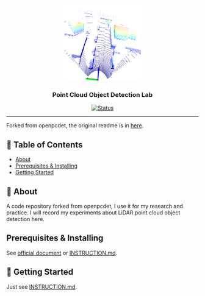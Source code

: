 <p align="center">
  <a href="" rel="noopener">
 <img width=200px height=200px src="./docs/openpcdet_pic.png" alt="Project logo"></a>
</p>

<h3 align="center">Point Cloud Object Detection Lab</h3>

<div align="center">

[![Status](https://img.shields.io/badge/status-active-success.svg)]()
<!-- [![GitHub Issues](https://img.shields.io/github/issues/kylelobo/The-Documentation-Compendium.svg)](https://github.com/kylelobo/The-Documentation-Compendium/issues)
[![GitHub Pull Requests](https://img.shields.io/github/issues-pr/kylelobo/The-Documentation-Compendium.svg)](https://github.com/kylelobo/The-Documentation-Compendium/pulls)
[![License](https://img.shields.io/badge/license-MIT-blue.svg)](/LICENSE) -->

</div>

---

 Forked from openpcdet, the original readme is in [here](./original_readme.md).


## 📝 Table of Contents

- [About](#about)
- [Prerequisites & Installing](#prerequisites--installing)
- [Getting Started](#getting_started)
<!-- - [Getting Started](#getting_started)
- [Deployment](#deployment)
- [Usage](#usage)
- [Built Using](#built_using)
- [TODO](../TODO.md)
- [Contributing](../CONTRIBUTING.md)
- [Authors](#authors)
- [Acknowledgments](#acknowledgement) -->

## 🧐 About <a name = "about"></a>

A code repository forked from openpcdet, I use it for my research and practice.
I will record my experiments about LiDAR point cloud object detection here.



## Prerequisites & Installing

See [official document](./docs/INSTALL.md) or [INSTRUCTION.md](./docs/INSTRUCTION.md).


## 🏁 Getting Started <a name = "getting_started"></a>
Just see [INSTRUCTION.md](./docs/INSTRUCTION.md).

<!-- These instructions will get you a copy of the project up and running on your local machine for development and testing purposes. See [deployment](#deployment) for notes on how to deploy the project on a live system. -->


<!-- ## 🔧 Running the tests <a name = "tests"></a>

Explain how to run the automated tests for this system.

### Break down into end to end tests

Explain what these tests test and why

```
Give an example
```

### And coding style tests

Explain what these tests test and why

```
Give an example
```

## 🎈 Usage <a name="usage"></a>

Add notes about how to use the system.

## 🚀 Deployment <a name = "deployment"></a>

Add additional notes about how to deploy this on a live system.

## ⛏️ Built Using <a name = "built_using"></a>

- [MongoDB](https://www.mongodb.com/) - Database
- [Express](https://expressjs.com/) - Server Framework
- [VueJs](https://vuejs.org/) - Web Framework
- [NodeJs](https://nodejs.org/en/) - Server Environment

## ✍️ Authors <a name = "authors"></a>

- [@kylelobo](https://github.com/kylelobo) - Idea & Initial work

See also the list of [contributors](https://github.com/kylelobo/The-Documentation-Compendium/contributors) who participated in this project.

## 🎉 Acknowledgements <a name = "acknowledgement"></a>

- Hat tip to anyone whose code was used
- Inspiration
- References -->
